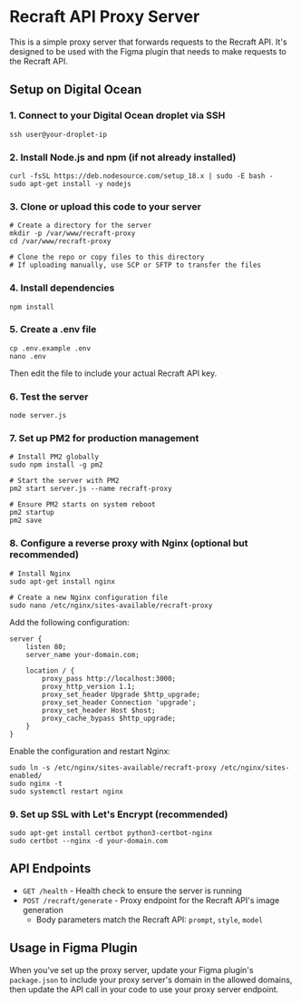 # Recraft API Proxy Server

This is a simple proxy server that forwards requests to the Recraft API. It's designed to be used with the Figma plugin that needs to make requests to the Recraft API.

## Setup on Digital Ocean

### 1. Connect to your Digital Ocean droplet via SSH
```
ssh user@your-droplet-ip
```

### 2. Install Node.js and npm (if not already installed)
```
curl -fsSL https://deb.nodesource.com/setup_18.x | sudo -E bash -
sudo apt-get install -y nodejs
```

### 3. Clone or upload this code to your server
```
# Create a directory for the server
mkdir -p /var/www/recraft-proxy
cd /var/www/recraft-proxy

# Clone the repo or copy files to this directory
# If uploading manually, use SCP or SFTP to transfer the files
```

### 4. Install dependencies
```
npm install
```

### 5. Create a .env file
```
cp .env.example .env
nano .env
```

Then edit the file to include your actual Recraft API key.

### 6. Test the server
```
node server.js
```

### 7. Set up PM2 for production management
```
# Install PM2 globally
sudo npm install -g pm2

# Start the server with PM2
pm2 start server.js --name recraft-proxy

# Ensure PM2 starts on system reboot
pm2 startup
pm2 save
```

### 8. Configure a reverse proxy with Nginx (optional but recommended)
```
# Install Nginx
sudo apt-get install nginx

# Create a new Nginx configuration file
sudo nano /etc/nginx/sites-available/recraft-proxy
```

Add the following configuration:
```
server {
    listen 80;
    server_name your-domain.com;

    location / {
        proxy_pass http://localhost:3000;
        proxy_http_version 1.1;
        proxy_set_header Upgrade $http_upgrade;
        proxy_set_header Connection 'upgrade';
        proxy_set_header Host $host;
        proxy_cache_bypass $http_upgrade;
    }
}
```

Enable the configuration and restart Nginx:
```
sudo ln -s /etc/nginx/sites-available/recraft-proxy /etc/nginx/sites-enabled/
sudo nginx -t
sudo systemctl restart nginx
```

### 9. Set up SSL with Let's Encrypt (recommended)
```
sudo apt-get install certbot python3-certbot-nginx
sudo certbot --nginx -d your-domain.com
```

## API Endpoints

- `GET /health` - Health check to ensure the server is running
- `POST /recraft/generate` - Proxy endpoint for the Recraft API's image generation
  - Body parameters match the Recraft API: `prompt`, `style`, `model`

## Usage in Figma Plugin

When you've set up the proxy server, update your Figma plugin's `package.json` to include your proxy server's domain in the allowed domains, then update the API call in your code to use your proxy server endpoint.